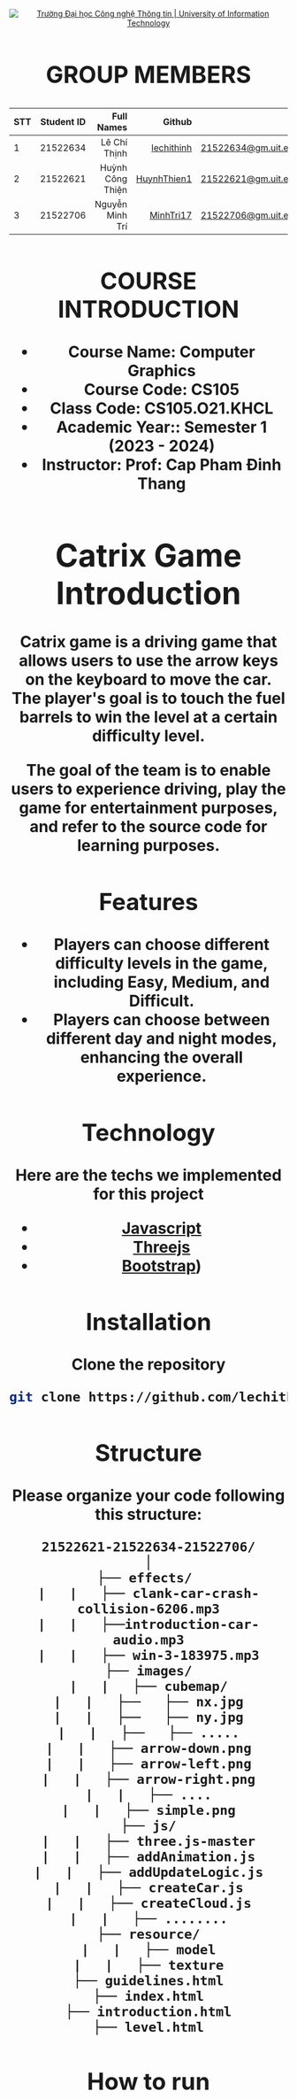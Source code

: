 <!-- Banner -->
<p align="center">
  <a href="https://www.uit.edu.vn/" title="Trường Đại học Công nghệ Thông tin" style="border: none;">
    <img src="https://i.imgur.com/WmMnSRt.png" alt="Trường Đại học Công nghệ Thông tin | University of Information Technology">
  </a>
</p>
<h1 align="center"><bCOMPUTER GRAPHICS</b></h>

## GROUP MEMBERS

| STT |Student ID|       Full Names |                     Github                                 |            Email                        |
| --- | :------: | --------------: |  --------------------------------------------------------: | ---------------------------------------:|
| 1   | 21522634 |  Lê Chí Thịnh   |  [lechithinh](https://github.com/lechithinh)               | 21522634@gm.uit.edu.vn                  |
| 2   | 21522621 | Huỳnh Công Thiện|  [HuynhThien1](https://github.com/HuynhThien1)             | 21522621@gm.uit.edu.vn                  |
| 3   | 21522706 | Nguyễn Minh Trí |  [MinhTri17](https://github.com/MinhTri17)                 | 21522706@gm.uit.edu.vn                  |


## COURSE INTRODUCTION

-   **Course Name:** Computer Graphics
-   **Course Code:** CS105
-   **Class Code:** CS105.O21.KHCL
-   **Academic Year::** Semester 1 (2023 - 2024)
-   **Instructor**: Prof: Cap Pham Đinh Thang


# Catrix Game Introduction

Catrix game is a driving game that allows users to use the arrow keys on the keyboard to move the car. The player's goal is to touch the fuel barrels to win the level at a certain difficulty level.


The goal of the team is to enable users to experience driving, play the game for entertainment purposes, and refer to the source code for learning purposes.



## Features


- Players can choose different difficulty levels in the game, including Easy, Medium, and Difficult.
- Players can choose between different day and night modes, enhancing the overall experience.

## Technology

Here are the techs we implemented for this project

-  [Javascript]([https://docs.streamlit.io/](https://developer.mozilla.org/en-US/docs/Web/JavaScript))
-  [Threejs]([https://pytorch.org/vision/main/models/generated/torchvision.models.vgg16.html#torchvision.models.VGG16_Weights](https://threejs.org/docs/))
-  [Bootstrap]([https://getbootstrap.com/docs/5.3/getting-started/introduction/))

## Installation
Clone the repository

```sh
git clone https://github.com/lechithinh/Car-Matrix.git
```

## Structure

Please organize your code following this structure: 

```
21522621-21522634-21522706/
│
├── effects/ 
|   |   ├── clank-car-crash-collision-6206.mp3
|   |   ├──introduction-car-audio.mp3
|   |   ├── win-3-183975.mp3
├── images/
|   |   ├── cubemap/
|   |   ├──   ├── nx.jpg
|   |   ├──   ├── ny.jpg
|   |   ├──   ├── .....
|   |   ├── arrow-down.png
|   |   ├── arrow-left.png
|   |   ├── arrow-right.png
|   |   ├── ....
|   |   ├── simple.png
├── js/
|   |   ├── three.js-master
|   |   ├── addAnimation.js
|   |   ├── addUpdateLogic.js
|   |   ├── createCar.js
|   |   ├── createCloud.js
|   |   ├── ........
├── resource/
|   |   ├── model
|   |   ├── texture
├── guidelines.html
├── index.html
├── introduction.html
├── level.html
```

## How to run
